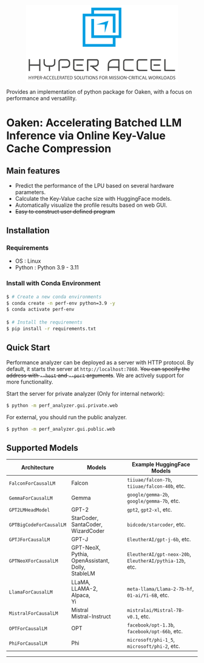 <!---
Copyright 2023 The HyperAccel. All rights reserved.
-->

<p align="center">
    <br>
    <img src="docs/images/logo.png" width="400"/>
    <br>
<p>

Provides an implementation of python package for Oaken, with a focus on performance and versatility.

# Oaken: Accelerating Batched LLM Inference via Online Key-Value Cache Compression


## Main features
* Predict the performance of the LPU based on several hardware parameters.
* Calculate the Key-Value cache size with HuggingFace models.
* Automatically visualize the profile results based on web GUI.
* ~~Easy to construct user defined program~~ 

## Installation

### Requirements
* OS : Linux
* Python : Python 3.9 - 3.11

### Install with Conda Environment
```bash
$ # Create a new conda environments
$ conda create -n perf-env python=3.9 -y
$ conda activate perf-env

$ # Install the requirements
$ pip install -r requirements.txt
```

## Quick Start

Performance analyzer can be deployed as a server with HTTP protocol. By default, it starts the server at `http://localhost:7860`. ~~You can specify the address with `--host` and `--port` arguments~~. We are actively support for more functionality.

Start the server for private analyzer (Only for internal network):
```bash
$ python -m perf_analyzer.gui.private.web
```

For external, you should run the public analyzer.
```bash
$ python -m perf_analyzer.gui.public.web
```

## Supported Models

|Architecture|Models|Example HuggingFace Models|
|-|-|-|
|`FalconForCausalLM`      |Falcon                                                       |`tiiuae/falcon-7b`, `tiiuae/falcon-40b`, etc.            |
|`GemmaForCausalLM`       |Gemma                                                        |`google/gemma-2b`, `google/gemma-7b`, etc.               |
|`GPT2LMHeadModel`        |GPT-2                                                        |`gpt2`, `gpt2-xl`, etc.                                  |
|`GPTBigCodeForCausalLM`  |StarCoder, SantaCoder, WizardCoder                           |`bidcode/starcoder`, etc.                                |
|`GPTJForCausalLM`        |GPT-J                                                        |`EleutherAI/gpt-j-6b`, etc.                              |
|`GPTNeoXForCausalLM`     |GPT-NeoX,<br>Pythia,<br>OpenAssistant,<br>Dolly,<br>StableLM |`EleutherAI/gpt-neox-20b`, `EleutherAI/pythia-12b`, etc. |
|`LlamaForCausalLM`       |LLaMA,<br>LLAMA-2,<br>Alpaca,<br>Yi                          |`meta-llama/Llama-2-7b-hf`, `01-ai/Yi-6B`, etc.          |
|`MistralForCausalLM`     |Mistral<br>Mistral-Instruct                                  |`mistralai/Mistral-7B-v0.1`, etc.                        |
|`OPTForCausalLM`         |OPT                                                          |`facebook/opt-1.3b`, `facebook/opt-66b`, etc.            |
|`PhiForCausalLM`         |Phi                                                          |`microsoft/phi-1_5`, `microsoft/phi-2`, etc.             |

---
